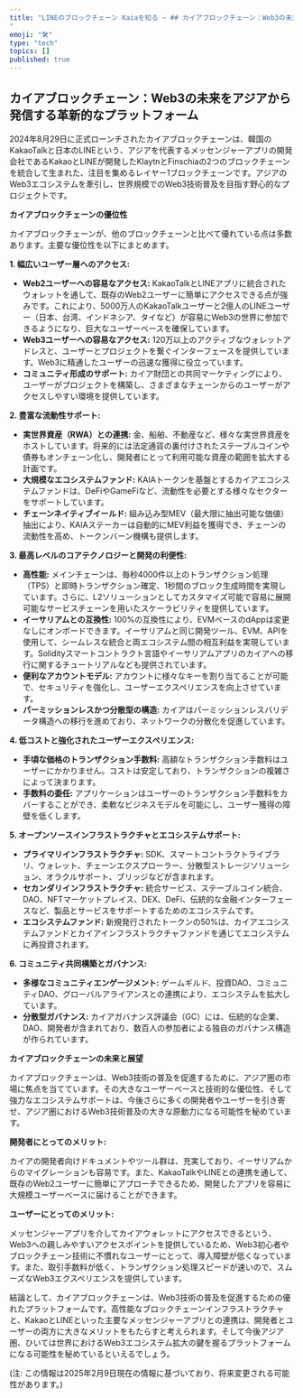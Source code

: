 ```yaml
---
title: "LINEのブロックチェーン Kaiaを知る ~ ## カイアブロックチェーン：Web3の未来をアジアから  
"
emoji: "🛠"
type: "tech" 
topics: []
published: true
---
```



## カイアブロックチェーン：Web3の未来をアジアから発信する革新的なプラットフォーム


2024年8月29日に正式ローンチされたカイアブロックチェーンは、韓国のKakaoTalkと日本のLINEという、アジアを代表するメッセンジャーアプリの開発会社であるKakaoとLINEが開発したKlaytnとFinschiaの2つのブロックチェーンを統合して生まれた、注目を集めるレイヤー1ブロックチェーンです。アジアのWeb3エコシステムを牽引し、世界規模でのWeb3技術普及を目指す野心的なプロジェクトです。

**カイアブロックチェーンの優位性**


カイアブロックチェーンが、他のブロックチェーンと比べて優れている点は多数あります。主要な優位性を以下にまとめます。

**1. 幅広いユーザー層へのアクセス:**


* **Web2ユーザーへの容易なアクセス:** KakaoTalkとLINEアプリに統合されたウォレットを通して、既存のWeb2ユーザーに簡単にアクセスできる点が強みです。これにより、5000万人のKakaoTalkユーザーと2億人のLINEユーザー（日本、台湾、インドネシア、タイなど）が容易にWeb3の世界に参加できるようになり、巨大なユーザーベースを確保しています。
* **Web3ユーザーへの容易なアクセス:** 120万以上のアクティブなウォレットアドレスと、ユーザーとプロジェクトを繋ぐインターフェースを提供しています。Web3に精通したユーザーの迅速な獲得に役立っています。
* **コミュニティ形成のサポート:** カイア財団との共同マーケティングにより、ユーザーがプロジェクトを構築し、さまざまなチェーンからのユーザーがアクセスしやすい環境を提供しています。


**2. 豊富な流動性サポート:**


* **実世界資産（RWA）との連携:** 金、船舶、不動産など、様々な実世界資産をホストしています。将来的には法定通貨の裏付けされたステーブルコインや債券もオンチェーン化し、開発者にとって利用可能な資産の範囲を拡大する計画です。
* **大規模なエコシステムファンド:** KAIAトークンを基盤とするカイアエコシステムファンドは、DeFiやGameFiなど、流動性を必要とする様々なセクターをサポートしています。
* **チェーンネイティブイールド:** 組み込み型MEV（最大限に抽出可能な価値）抽出により、KAIAステーカーは自動的にMEV利益を獲得でき、チェーンの流動性を高め、トークンバーン機構も提供します。


**3. 最高レベルのコアテクノロジーと開発の利便性:**


* **高性能:** メインチェーンは、毎秒4000件以上のトランザクション処理（TPS）と即時トランザクション確定、1秒間のブロック生成時間を実現しています。さらに、L2ソリューションとしてカスタマイズ可能で容易に展開可能なサービスチェーンを用いたスケーラビリティを提供しています。
* **イーサリアムとの互換性:** 100%の互換性により、EVMベースのdAppは変更なしにオンボードできます。イーサリアムと同じ開発ツール、EVM、APIを使用して、シームレスな統合と両エコシステム間の相互利益を実現しています。Solidityスマートコントラクト言語やイーサリアムアプリのカイアへの移行に関するチュートリアルなども提供されています。
* **便利なアカウントモデル:** アカウントに様々なキーを割り当てることが可能で、セキュリティを強化し、ユーザーエクスペリエンスを向上させています。
* **パーミッションレスかつ分散型の構造:** カイアはパーミッションレスバリデータ構造への移行を進めており、ネットワークの分散化を促進しています。


**4. 低コストと強化されたユーザーエクスペリエンス:**


* **手頃な価格のトランザクション手数料:** 高額なトランザクション手数料はユーザーにかかりません。コストは安定しており、トランザクションの複雑さによって決まります。
* **手数料の委任:** アプリケーションはユーザーのトランザクション手数料をカバーすることができ、柔軟なビジネスモデルを可能にし、ユーザー獲得の障壁を低くします。


**5. オープンソースインフラストラクチャとエコシステムサポート:**


* **プライマリインフラストラクチャ:** SDK、スマートコントラクトライブラリ、ウォレット、チェーンエクスプローラー、分散型ストレージソリューション、オラクルサポート、ブリッジなどが含まれます。
* **セカンダリインフラストラクチャ:** 統合サービス、ステーブルコイン統合、DAO、NFTマーケットプレイス、DEX、DeFi、伝統的な金融インターフェースなど、製品とサービスをサポートするためのエコシステムです。
* **エコシステムファンド:** 新規発行されたトークンの50%は、カイアエコシステムファンドとカイアインフラストラクチャファンドを通じてエコシステムに再投資されます。


**6. コミュニティ共同構築とガバナンス:**


* **多様なコミュニティエンゲージメント:** ゲームギルド、投資DAO、コミュニティDAO、グローバルアライアンスとの連携により、エコシステムを拡大しています。
* **分散型ガバナンス:** カイアガバナンス評議会（GC）には、伝統的な企業、DAO、開発者が含まれており、数百人の参加者による独自のガバナンス構造が作られています。


**カイアブロックチェーンの未来と展望**

カイアブロックチェーンは、Web3技術の普及を促進するために、アジア圏の市場に焦点を当てています。その大きなユーザーベースと技術的な優位性、そして強力なエコシステムサポートは、今後さらに多くの開発者やユーザーを引き寄せ、アジア圏におけるWeb3技術普及の大きな原動力になる可能性を秘めています。

**開発者にとってのメリット:**

カイアの開発者向けドキュメントやツール群は、充実しており、イーサリアムからのマイグレーションも容易です。また、KakaoTalkやLINEとの連携を通して、既存のWeb2ユーザーに簡単にアプローチできるため、開発したアプリを容易に大規模ユーザーベースに届けることができます。

**ユーザーにとってのメリット:**

メッセンジャーアプリを介してカイアウォレットにアクセスできるという、Web3への親しみやすいアクセスポイントを提供しているため、Web3初心者やブロックチェーン技術に不慣れなユーザーにとって、導入障壁が低くなっています。また、取引手数料が低く、トランザクション処理スピードが速いので、スムーズなWeb3エクスペリエンスを提供しています。


結論として、カイアブロックチェーンは、Web3技術の普及を促進するための優れたプラットフォームです。高性能なブロックチェーンインフラストラクチャと、KakaoとLINEといった主要なメッセンジャーアプリとの連携は、開発者とユーザーの両方に大きなメリットをもたらすと考えられます。そして今後アジア圏、ひいては世界におけるWeb3エコシステム拡大の鍵を握るプラットフォームになる可能性を秘めているといえるでしょう。

(注: この情報は2025年2月9日現在の情報に基づいており、将来変更される可能性があります。)



        
